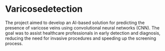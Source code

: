 # Varicosedetection
The project aimed to develop an AI-based solution for predicting the presence of varicose veins using convolutional neural networks (CNN). The goal was to assist healthcare professionals in early detection and diagnosis, reducing the need for invasive procedures and speeding up the screening process. 
